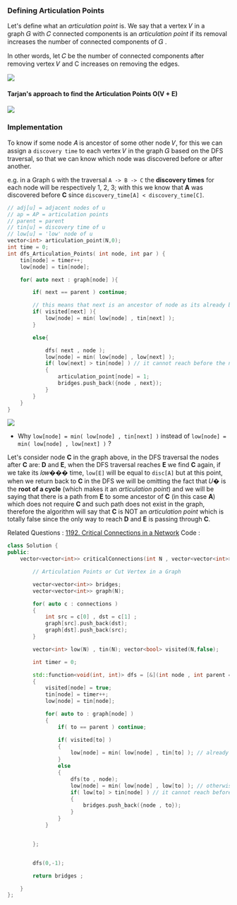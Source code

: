 ### Defining Articulation Points

Let's define what an _articulation point_ is. We say that a vertex 𝑉 in a graph 𝐺 with 𝐶 connected components is an _articulation point_ if its removal increases the number of connected components of 𝐺 . 

In other words, let 𝐶 be the number of connected components after removing vertex 𝑉 and C increases on removing the edges.



![](https://codeforces.com/predownloaded/7f/31/7f31b30b9f0cdfd06bb884da64d2aebe2bc993e1.png)

#### Tarjan's approach to find the Articulation Points O(V + E)

![](https://codeforces.com/predownloaded/ba/03/ba03bbf48735da5993033073f1d53d617c491c45.png)

### Implementation

To know if some node 𝐴 is ancestor of some other node 𝑉, for this we can assign a `discovery time` to each vertex 𝑉 in the graph 𝐺 based on the DFS traversal, so that we can know which node was discovered before or after another. 

e.g. in a Graph `G` with the traversal `A -> B -> C` the **discovery** **times** for each node will be respectively 1, 2, 3; with this we know that **A** was discovered before **C** since `discovery_time[A] < discovery_time[C]`.


```cpp
// adj[u] = adjacent nodes of u
// ap = AP = articulation points
// parent = parent
// tin[u] = discovery time of u
// low[u] = 'low' node of u
vector<int> articulation_point(N,0);
int time = 0;
int dfs_Articulation_Points( int node, int par ) {
	tin[node] = timer++;
	low[node] = tin[node];

	for( auto next : graph[node] ){

		if( next == parent ) continue;

		// this means that next is an ancestor of node as its already been reached
		if( visited[next] ){
			low[node] = min( low[node] , tin[next] );
		}

		else{

			dfs( next , node );
			low[node] = min( low[node] , low[next] );
			if( low[next] > tin[node] ) // it cannot reach before the node so no back edge is there for fast reach
			{
				articulation_point[node] = 1;
				bridges.push_back({node , next});
			}
		}
	}
}
```

![](https://codeforces.com/predownloaded/a6/17/a617a63a6fa6f6591f6c69a860a68ba38d97a21f.png)

- Why `low[node] = min( low[node] , tin[next] )` instead of `low[node] = min( low[node] , low[next] )` ?

Let's consider node **C** in the graph above, in the DFS traversal the nodes after **C** are: **D** and **E**, when the DFS traversal reaches **E** we find **C** again, if we take its 𝑙𝑜𝑤��� time, `low[E]` will be equal to `disc[A]` but at this point, when we return back to **C** in the DFS we will be omitting the fact that 𝑈� is the **root of a cycle** (which makes it an _articulation point_) and we will be saying that there is a path from **E** to some ancestor of **C** (in this case **A**) which does not require **C** and such path does not exist in the graph, therefore the algorithm will say that **C** is NOT an _articulation point_ which is totally false since the only way to reach **D** and **E** is passing through **C**.



Related Questions :
[1192. Critical Connections in a Network](https://leetcode.com/problems/critical-connections-in-a-network/)
Code :
```cpp
class Solution {
public:
    vector<vector<int>> criticalConnections(int N , vector<vector<int>>& connections) {

        // Articulation Points or Cut Vertex in a Graph

        vector<vector<int>> bridges;
        vector<vector<int>> graph(N);

        for( auto c : connections )
        {
            int src = c[0] , dst = c[1] ;
            graph[src].push_back(dst);
            graph[dst].push_back(src);
        }

        vector<int> low(N) , tin(N); vector<bool> visited(N,false);

        int timer = 0;

        std::function<void(int, int)> dfs = [&](int node , int parent = -1) -> void
        {
            visited[node] = true;
            tin[node] = timer++;
            low[node] = tin[node];

            for( auto to : graph[node] )
            {
                if( to == parent ) continue;

                if( visited[to] )
                {
                    low[node] = min( low[node] , tin[to] ); // already visited then take its low distance 
                }
                else
                {
                    dfs(to , node);
                    low[node] = min( low[node] , low[to] ); // otherwise take the low after its dfs is complete 
                    if( low[to] > tin[node] ) // it cannot reach before the node so no back edge is there for fast reach
                    {
                        bridges.push_back({node , to});
                    }
                }
            }


        };


        dfs(0,-1);

        return bridges ;

    }
};
```


